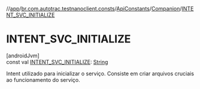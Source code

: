 //[app](../../../../index.md)/[br.com.autotrac.testnanoclient.consts](../../index.md)/[ApiConstants](../index.md)/[Companion](index.md)/[INTENT_SVC_INITIALIZE](-i-n-t-e-n-t_-s-v-c_-i-n-i-t-i-a-l-i-z-e.md)

# INTENT_SVC_INITIALIZE

[androidJvm]\
const val [INTENT_SVC_INITIALIZE](-i-n-t-e-n-t_-s-v-c_-i-n-i-t-i-a-l-i-z-e.md): [String](https://kotlinlang.org/api/latest/jvm/stdlib/kotlin/-string/index.html)

Intent utilizado para inicializar o serviço. Consiste em criar arquivos cruciais ao funcionamento do serviço.
